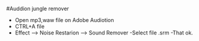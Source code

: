 #Auddion jungle remover
- Open mp3,waw file on Adobe Audiotion
- CTRL+A file
- Effect --> Noise Restarion --> Sound Remover
-Select file .srm 
-That ok.
